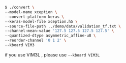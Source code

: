 ```sh
$ ./convert \
--model-name xception \
--convert-platform keras \
--keras-model-file xception.h5 \
--source-file-path ../demo/data/validation_tf.txt \
--channel-mean-value '127.5 127.5 127.5 127.5' \
--quantized-dtype asymmetric_affine-u8 \
--reorder-channel '0 1 2' \
--kboard VIM3
```
if you use VIM3L , please use `--kboard VIM3L`
